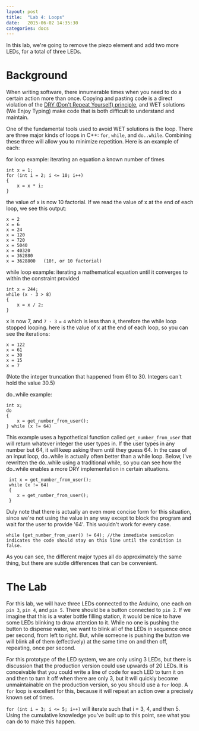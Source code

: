 ```yaml
---
layout: post
title:  "Lab 4: Loops"
date:   2015-06-02 14:35:30
categories: docs
---
```


In this lab, we're going to remove the piezo element and add two more LEDs, for a total of three LEDs.

Background
==========

When writing software, there innumerable times when you need to do a certain action more than once. Copying and pasting code is a direct violation of the [DRY (Don't Repeat Yourself) principle](https://en.wikipedia.org/wiki/Don't_repeat_yourself), and WET solutions (We Enjoy Typing) make code that is both difficult to understand and maintain.

One of the fundamental tools used to avoid WET solutions is the loop. There are three major kinds of loops in C++: `for`, `while`, and `do..while`. Combining these three will allow you to minimize repetition. Here is an example of each:

for loop example: iterating an equation a known number of times

    int x = 1;
    for (int i = 2; i <= 10; i++)
    {
        x = x * i;
    }

the value of x is now 10 factorial. If we read the value of x at the end of each loop, we see this output:

    x = 2
    x = 6
    x = 24
    x = 120
    x = 720
    x = 5040
    x = 40320
    x = 362880
    x = 3628800   (10!, or 10 factorial)


while loop example: iterating a mathematical equation until it converges to within the constraint provided

    int x = 244;
    while (x - 3 > 8)
    {
        x = x / 2;
    }

x is now 7, and `7 - 3` = `4` which is less than `8`, therefore the while loop stopped looping.
here is the value of x at the end of each loop, so you can see the iterations:

    x = 122
    x = 61
    x = 30
    x = 15
    x = 7

(Note the integer truncation that happened from 61 to 30. Integers can't hold the value 30.5)

do..while example:

    int x;
    do
    {
        x = get_number_from_user();
    } while (x != 64)

This example uses a hypothetical function called `get_number_from_user` that will return whatever integer the user types in.
If the user types in any number but 64, it will keep asking them until they guess 64. In the case of an input loop, do..while
is actually often better than a while loop. Below, I've rewritten the do..while using a traditional while, so you can see how
the do..while enables a more DRY implementation in certain situations.

     int x = get_number_from_user();
     while (x != 64)
     {
        x = get_number_from_user();
     }

Duly note that there is actually an even more concise form for this situation, since we're not using the value in any way
except to block the program and wait for the user to provide '64'. This wouldn't work for every case.


    while (get_number_from_user() != 64); //the immediate semicolon indicates the code should stay on this line until the condition is false.

As you can see, the different major types all do approximately the same thing, but there are subtle differences that can be convenient.

The Lab
=======

For this lab, we will have three LEDs connected to the Arduino, one each on `pin 3`, `pin 4`, and `pin 5`. There should be a button connected to `pin 2`. If we imagine that this is a water bottle filling station, it would be nice to have some LEDs blinking to draw attention to it. While no one is pushing the button to dispense water, we want to blink all of the LEDs in sequence once per second, from left to right. But, while someone is pushing the button we will blink all of them (effectively) at the same time on and then off, repeating, once per second. 

For this prototype of the LED system, we are only using 3 LEDs, but there is discussion that the production version could use upwards of 20 LEDs. It is conceivable that you could write a line of code for each LED to turn it on and then to turn it off when there are only 3, but it will quickly become unmaintainable on the production version, so you should use a `for` loop. A `for` loop is excellent for this, because it will repeat an action over a precisely known set of times.

`for (int i = 3; i <= 5; i++)` will iterate such that i = 3, 4, and then 5. Using the cumulative knowledge you've built up to this point, see what you can do to make this happen.
